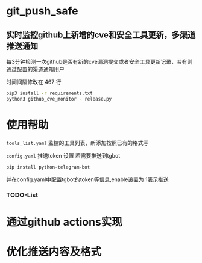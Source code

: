 # git_push_safe


## 实时监控github上新增的cve和安全工具更新，多渠道推送通知

每3分钟检测一次github是否有新的cve漏洞提交或者安全工具更新记录，若有则通过配置的渠道通知用户

时间间隔修改在 467 行


```bash
pip3 install -r requirements.txt
python3 github_cve_monitor - release.py 		
```

# 使用帮助

`tools_list.yaml` 监控的工具列表，新添加按照已有的格式写

`config.yaml` 推送token 设置
若需要推送到tgbot
```bash
pip install python-telegram-bot		
```
并在config.yaml中配置tgbot的token等信息,enable设置为 1表示推送

### TODO-List
# 通过github actions实现
# 优化推送内容及格式





